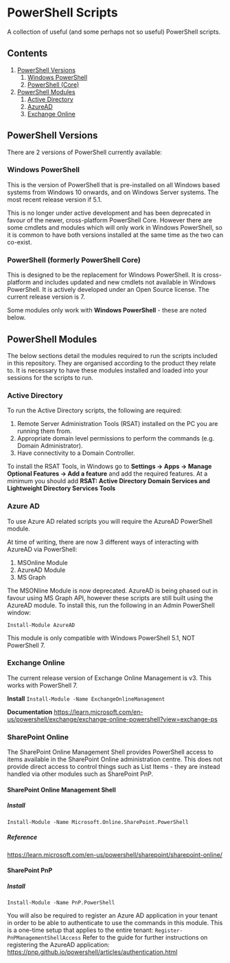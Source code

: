 # PowerShell Scripts
A collection of useful (and some perhaps not so useful) PowerShell scripts.

## Contents

1. [PowerShell Versions](#powershell-versions)
    1. [Windows PowerShell](#windows-powershell)
    2. [PowerShell (Core)](#powershell-formerly-powershell-core)
2. [PowerShell Modules](#powershell-modules)
    1. [Active Directory](#active-directory)
    2. [AzureAD](#azure-ad)
    3. [Exchange Online](#exchange-online)


## PowerShell Versions
There are 2 versions of PowerShell currently available:

### Windows PowerShell
This is the version of PowerShell that is pre-installed on all Windows based systems from Windows 10 onwards, and on Windows Server systems. The most recent release version if 5.1. 

This is no longer under active development and has been deprecated in favour of the newer, cross-platform PowerShell Core. However there are some cmdlets and modules which will only work in Windows PowerShell, so it is common to have both versions installed at the same time as the two can co-exist.

### PowerShell (formerly PowerShell Core)
This is designed to be the replacement for Windows PowerShell. It is cross-platform and includes updated and new cmdlets not available in Windows PowerShell. It is actively developed under an Open Source license. The current release version is 7.

Some modules only work with **Windows PowerShell** - these are noted below.

## PowerShell Modules
The below sections detail the modules required to run the scripts included in this repository. They are organised according to the product they relate to. It is necessary to have these modules installed and loaded into your sessions for the scripts to run.

### Active Directory
To run the Active Directory scripts, the following are required:

1. Remote Server Administration Tools (RSAT) installed on the PC you are running them from.
2. Appropriate domain level permissions to perform the commands (e.g. Domain Administrator).
3. Have connectivity to a Domain Controller.

To install the RSAT Tools, in Windows go to **Settings -> Apps -> Manage Optional Features -> Add a feature** and add the required features. At a minimum you should add **RSAT: Active Directory Domain Services and Lightweight Directory Services Tools**

### Azure AD
To use Azure AD related scripts you will require the AzureAD PowerShell module.

At time of writing, there are now 3 different ways of interacting with AzureAD via PowerShell:

1. MSOnline Module
2. AzureAD Module
3. MS Graph

The MSONline Module is now deprecated. AzureAD is being phased out in favour using MS Graph API, however these scripts are still built using the AzureAD module. To install this, run the following in an Admin PowerShell window:

`Install-Module AzureAD`

This module is only compatible with Windows PowerShell 5.1, NOT PowerShell 7.

### Exchange Online
The current release version of Exchange Online Management is v3. This works with PowerShell 7.

**Install**
`Install-Module -Name ExchangeOnlineManagement`

**Documentation**
https://learn.microsoft.com/en-us/powershell/exchange/exchange-online-powershell?view=exchange-ps


### SharePoint Online
The SharePoint Online Management Shell provides PowerShell access to items available in the SharePoint Online administration centre. This does not provide direct access to control things such as List Items - they are instead handled via other modules such as SharePoint PnP.

#### SharePoint Online Management Shell
##### Install
`Install-Module -Name Microsoft.Online.SharePoint.PowerShell`
##### Reference
https://learn.microsoft.com/en-us/powershell/sharepoint/sharepoint-online/

#### SharePoint PnP
##### Install
`Install-Module -Name PnP.PowerShell`

You will also be required to register an Azure AD application in your tenant in order to be able to authenticate to use the commands in this module. This is a one-time setup that applies to the entire tenant:
`Register-PnPManagementShellAccess`
Refer to the guide for further instructions on registering the AzureAD application: https://pnp.github.io/powershell/articles/authentication.html